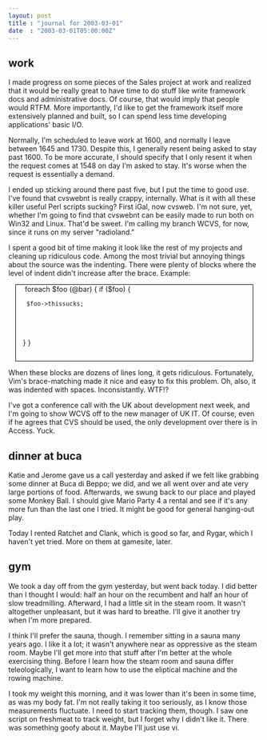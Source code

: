 ```yaml
---
layout: post
title : "journal for 2003-03-01"
date  : "2003-03-01T05:00:00Z"
---
```



## work

I made progress on some pieces of the Sales project at work and realized that it would be really great to have time to do stuff like write framework docs and administrative docs.  Of course, that would imply that people would RTFM.  More importantly, I'd like to get the framework itself more extensively planned and built, so I can spend less time developing applications' basic I/O.

Normally, I'm scheduled to leave work at 1600, and normally I leave between 1645 and 1730.  Despite this, I generally resent being asked to stay past 1600. To be more accurate, I should specify that I only resent it when the request comes at 1548 on day I'm asked to stay.  It's worse when the request is essentially a demand.

I ended up sticking around there past five, but I put the time to good use. I've found that cvswebnt is really crappy, internally.  What is it with all these killer useful Perl scripts sucking?  First iGal, now cvsweb.  I'm not sure, yet, whether I'm going to find that cvswebnt can be easily made to run both on Win32 and Linux.  That'd be sweet.  I'm calling my branch WCVS, for now, since it runs on my server "radioland."

I spent a good bit of time making it look like the rest of my projects and cleaning up ridiculous code.  Among the most trivial but annoying things about the source was the indenting.  There were plenty of blocks where the level of indent didn't increase after the brace.  Example:

<div style='white-space:pre;margin:0 1em;padding:0 1em 1em;border:thin black solid'> foreach $foo (@bar) { if ($foo) {
<pre><code>	$foo->thissucks;
</code></pre>

} } </div>

When these blocks are dozens of lines long, it gets ridiculous.  Fortunately, Vim's brace-matching made it nice and easy to fix this problem.  Oh, also, it was indented with spaces.  Inconsistantly.  WTF!?

I've got a conference call with the UK about development next week, and I'm going to show WCVS off to the new manager of UK IT.  Of course, even if he agrees that CVS should be used, the only development over there is in Access. Yuck.

## dinner at buca

Katie and Jerome gave us a call yesterday and asked if we felt like grabbing some dinner at Buca di Beppo;  we did, and we all went over and ate very large portions of food.  Afterwards, we swung back to our place and played some Monkey Ball.  I should give Mario Party 4 a rental and see if it's any more fun than the last one I tried.  It might be good for general hanging-out play.

Today I rented Ratchet and Clank, which is good so far, and Rygar, which I haven't yet tried.  More on them at gamesite, later.

## gym

We took a day off from the gym yesterday, but went back today.  I did better than I thought I would: half an hour on the recumbent and half an hour of slow treadmilling.  Afterward, I had a little sit in the steam room.  It wasn't altogether unpleasant, but it was hard to breathe.  I'll give it another try when I'm more prepared.

I think I'll prefer the sauna, though.  I remember sitting in a sauna many years ago.  I like it a lot; it wasn't anywhere near as oppressive as the steam room.  Maybe I'll get more into that stuff after I'm better at the whole exercising thing.  Before I learn how the steam room and sauna differ teleologically, I want to learn how to use the eliptical machine and the rowing machine. 

I took my weight this morning, and it was lower than it's been in some time, as was my body fat.  I'm not really taking it too seriously, as I know those measurements fluctuate.  I need to start tracking them, though.  I saw one script on freshmeat to track weight, but I forget why I didn't like it.  There was something goofy about it.  Maybe I'll just use vi.

